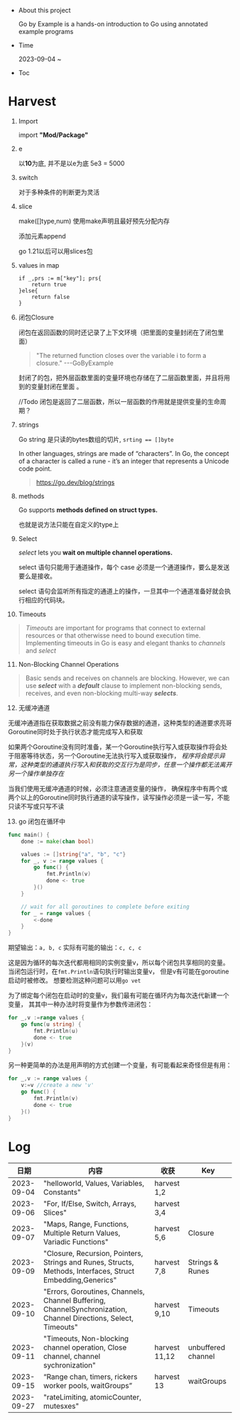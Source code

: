 - About this project
    
    Go by Example is a hands-on introduction to Go using annotated example programs

- Time
    
    2023-09-04 ~ 

- Toc

# Harvest
1. Import
    
    import **"Mod/Package"**


2. e

   以**10**为底, 并不是以e为底 5e3 = 5000


3. switch

    对于多种条件的判断更为灵活


4. slice

    make([]type,num) 使用make声明且最好预先分配内存

    添加元素append

    go 1.21以后可以用slices包


5. values in map

    ```
   if _,prs := m["key"]; prs{ 
        return true 
   }else{
        return false
   }
    ```
   

6. 闭包Closure
   
   闭包在返回函数的同时还记录了上下文环境（把里面的变量封闭在了闭包里面）

   > "The returned function closes over the variable i to form a closure." ---GoByExample
   
   封闭了的包，把外层函数里面的变量环境也存储在了二层函数里面，并且将用到的变量封闭在里面
   。
   
   //Todo
   闭包是返回了二层函数，所以一层函数的作用就是提供变量的生命周期？


7. strings

    Go string 是只读的bytes数组的切片, `srting == []byte` 

   In other languages, strings are made of “characters”. In Go, the concept of a character is called a rune - it’s an integer that represents a Unicode code point.

   > https://go.dev/blog/strings


8. methods
   
   Go supports **methods defined on struct types.**
   
   也就是说方法只能在自定义的type上


9. Select
   
   _select_ lets you **wait on multiple channel operations.**
   
   select 语句只能用于通道操作，每个 case 必须是一个通道操作，要么是发送要么是接收。

   select 语句会监听所有指定的通道上的操作，一旦其中一个通道准备好就会执行相应的代码块。

10. Timeouts
   > _Timeouts_ are important for programs that connect to external resources or that
   otherwisse need to bound execution time. Implementing timeouts in Go is easy and elegant
   thanks to _channels_ and _select_


11. Non-Blocking Channel Operations

   > Basic sends and receives on channels are blocking. 
   > However, we can use **_select_** with a _**default**_ clause to implement 
   > non-blocking sends, receives, and even non-blocking multi-way _**selects**_.

12. 无缓冲通道

   无缓冲通道指在获取数据之前没有能力保存数据的通道，这种类型的通道要求亮哥Goroutine同时处于执行状态才能完成写入和获取

   如果两个Goroutine没有同时准备，某一个Goroutine执行写入或获取操作将会处于阻塞等待状态，另一个Goroutine无法执行写入或获取操作，
   _程序将会提示异常，这种类型的通道执行写入和获取的交互行为是同步，任意一个操作都无法离开另一个操作单独存在_

   当我们使用无缓冲通道的时候，必须注意通道变量的操作，
   确保程序中有两个或两个以上的Goroutine同时执行通道的读写操作，读写操作必须是一读一写，不能只读不写或只写不读

13. go 闭包在循环中

```go
func main() {
    done := make(chan bool)

    values := []string{"a", "b", "c"}
    for _, v := range values {
        go func() {
            fmt.Println(v)
            done <- true
        }()
    }

    // wait for all goroutines to complete before exiting
    for _ = range values {
        <-done
    }
}
```
期望输出：`a, b, c`
实际有可能的输出：`c, c, c`

这是因为循环的每次迭代都用相同的实例变量v，所以每个闭包共享相同的变量。
当闭包运行时，在`fmt.Println`语句执行时输出变量v，
但是v有可能在goroutine启动时被修改。 想要检测这种问题可以用`go vet`

为了绑定每个闭包在启动时的变量v，我们最有可能在循环内为每次迭代新建一个变量，
其其中一种办法时将变量作为参数传进闭包：
```go
for _,v :=range values {
    go func(u string) {
        fmt.Println(u)
        done <- true
    }(v)
}
```

另一种更简单的办法是用声明的方式创建一个变量，有可能看起来奇怪但是有用：
```go
for _,v := range values {
    v:=v //create a new 'v'
    go func() {
        fmt.Println(v)
        done <- true
    }()
}
```


# Log
| 日期         | 内容                                                                                                              | 收获           | Key                |
|------------|-----------------------------------------------------------------------------------------------------------------|--------------|--------------------|
| 2023-09-04 | "helloworld, Values, Variables, Constants"                                                                      | harvest 1,2  |                    |
| 2023-09-06 | "For, If/Else, Switch, Arrays, Slices"                                                                          | harvest 3,4  |                    |
| 2023-09-07 | "Maps, Range, Functions, Multiple Return Values, Variadic Functions"                                            | harvest 5,6  | Closure            |
| 2023-09-09 | "Closure, Recursion, Pointers, Strings and Runes, Structs, Methods, Interfaces, Struct Embedding,Generics"      | harvest 7,8  | Strings & Runes    |                                                                   
| 2023-09-10 | "Errors, Goroutines, Channels, Channel Buffering, ChannelSynchronization, Channel Directions, Select, Timeouts" | harvest 9,10 | Timeouts           |
|2023-09-11 | "Timeouts, Non-blocking channel operation, Close channel, channel sychronization"                               | harvest 11,12 | unbuffered channel | 
|2023-09-15 | “Range chan, timers, rickers worker pools, waitGroups”| harvest 13 | waitGroups |
|2023-09-27 | "rateLimiting, atomicCounter, mutesxes"| | |